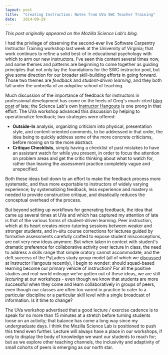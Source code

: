 ```yaml
---
layout: post
title:  "Creating Instruction: Notes from UVa SWC Teacher Training"
date:   2014-09-29
---
```


*This post originally appeared on the Mozilla Science Lab's blog.*

I had the privilege of observing the second-ever live Software Carpentry Instructor Training workshop last week at the University of Virginia; that work continues to refine a solid best-of in educational psychology with which to arm our new instructors. I've seen this content several times now, and some themes and patterns are beginning to come together as guiding principles that not only lay the foundations for the SWC instructor pool, but give some direction for our broader skill-building efforts in going forward. Those two themes are <em>feedback</em> and <em>student-driven learning</em>, and they both fall under the umbrella of an <em>adaptive</em> school of teaching.

Much discussion of the importance of feedback for instructors in professional development has come on the heels of Greg's much-cited <a title="buildingTeachers" href="http://software-carpentry.org/blog/2014/09/building-better-teachers.html" target="_blank">blog post</a> of late; the Science Lab's own <a title="instructorHangouts" href="http://wp.mozillascience.org/instructor-hangouts-sept-26/" target="_blank">Instructor Hangouts</a> is one prong in that effort. The UVa workshop advanced this discussion by helping to operationalize feedback; two strategies were offered:
<ul>
    <li><strong>Outside-In</strong> analysis, organizing criticism into physical, presentation style, and content-oriented comments, to be addressed in that order, the idea being to quickly address some of the more concrete criticisms, before moving on to the more abstract.</li>
    <li><strong>Critique Checklists</strong>, simply having a checklist of past mistakes to have an assistant watch for while you present, in order to focus the attention on problem areas and get the critic thinking about what to watch for, rather than leaving the assessment practice completely vague and unspecified.</li>
</ul>
Both these ideas boil down to an effort to make the feedback process more systematic, and thus more exportable to instructors of widely varying experience; by systematizing feedback, less experience and mastery is needed to provide constructive critique, and drastically reduces the conceptual overhead of the process.

But beyond setting up workflows for generating feedback, the idea that came up several times at UVa and which has captured my attention of late is that of the various forms of student-driven learning. Peer instruction, which at its heart creates micro-tutoring sessions between weaker and stronger students, and in-situ course corrections for lectures guided by formative assessments carefully crafted to expose student misconceptions, are not very new ideas anymore. But when taken in context with student's dramatic preference for collaborative activity over lecture in class, the need to address a skills range that simple oratory cannot accommodate, and the deft success of the PyLadies study group model (all of which we <a title="squadLearning" href="http://wp.mozillascience.org/instructor-hangouts-roundtable-pt-1-squad-based-learning/" target="_blank">discussed</a> at Instructor Hangouts recently), I begin to wonder: should squad-based learning become our primary vehicle of instruction? For all the positive studies and real-world mileage we've gotten out of these ideas, we are still <em>lecturing</em> at our workshops - even though we know that students are more successful when they come and learn collaboratively in groups of peers, even though our classes are often too varied in practice to cater to a particular discipline or a particular skill level with a single broadcast of information. Is it time to change?

The UVa workshop advertised that a good lecture / exercise cadence is to speak for no more than 15 minutes at a stretch before turning students loose on an activity; that balance has come a long way since my undergraduate days. I think the Mozilla Science Lab is positioned to push this trend even further. Lecture will always have a place in our workshops, if only to display the body of knowledge we want our students to reach for; but as we explore other teaching channels, the inclusivity and adaptivity of small cohorts of peers is emerging as our north star.